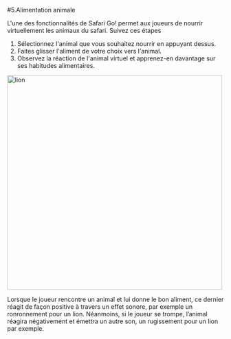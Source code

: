 #5.Alimentation animale

L'une des fonctionnalités de Safari Go! permet aux joueurs de nourrir virtuellement les animaux du safari. Suivez ces étapes 

1. Sélectionnez l'animal que vous souhaitez nourrir en appuyant dessus.
2. Faites glisser l'aliment de votre choix vers l'animal.
3. Observez la réaction de l'animal virtuel et apprenez-en davantage sur ses habitudes alimentaires.


<img src="/image/lion.png" alt="lion" width="500" height="500">


Lorsque le joueur rencontre un animal et lui donne le bon aliment, ce dernier réagit de façon positive à travers un effet sonore, par exemple un ronronnement pour un lion. Néanmoins, si le joueur se trompe, l’animal réagira négativement et émettra un autre son, un rugissement pour un lion par exemple. 
